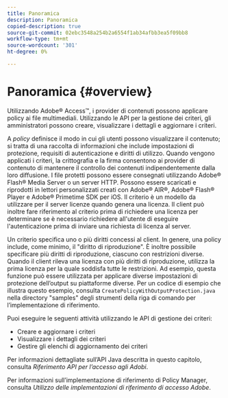 ```yaml
---
title: Panoramica
description: Panoramica
copied-description: true
source-git-commit: 02ebc3548a254b2a6554f1ab34afbb3ea5f09bb8
workflow-type: tm+mt
source-wordcount: '301'
ht-degree: 0%

---
```


# Panoramica  {#overview}

Utilizzando Adobe® Access™, i provider di contenuti possono applicare policy ai file multimediali. Utilizzando le API per la gestione dei criteri, gli amministratori possono creare, visualizzare i dettagli e aggiornare i criteri.

A *policy* definisce il modo in cui gli utenti possono visualizzare il contenuto; si tratta di una raccolta di informazioni che include impostazioni di protezione, requisiti di autenticazione e diritti di utilizzo. Quando vengono applicati i criteri, la crittografia e la firma consentono ai provider di contenuto di mantenere il controllo dei contenuti indipendentemente dalla loro diffusione. I file protetti possono essere consegnati utilizzando Adobe® Flash® Media Server o un server HTTP. Possono essere scaricati e riprodotti in lettori personalizzati creati con Adobe® AIR®, Adobe® Flash® Player e Adobe® Primetime SDK per iOS. Il criterio è un modello da utilizzare per il server licenze quando genera una licenza. Il client può inoltre fare riferimento al criterio prima di richiedere una licenza per determinare se è necessario richiedere all&#39;utente di eseguire l&#39;autenticazione prima di inviare una richiesta di licenza al server.

Un criterio specifica uno o più diritti concessi al client. In genere, una policy include, come minimo, il &quot;diritto di riproduzione&quot;. È inoltre possibile specificare più diritti di riproduzione, ciascuno con restrizioni diverse. Quando il client rileva una licenza con più diritti di riproduzione, utilizza la prima licenza per la quale soddisfa tutte le restrizioni. Ad esempio, questa funzione può essere utilizzata per applicare diverse impostazioni di protezione dell’output su piattaforme diverse. Per un codice di esempio che illustra questo esempio, consulta `CreatePolicyWithOutputProtection.java` nella directory &quot;samples&quot; degli strumenti della riga di comando per l’implementazione di riferimento.

Puoi eseguire le seguenti attività utilizzando le API di gestione dei criteri:

* Creare e aggiornare i criteri
* Visualizzare i dettagli dei criteri
* Gestire gli elenchi di aggiornamento dei criteri

Per informazioni dettagliate sull’API Java descritta in questo capitolo, consulta *Riferimento API per l’accesso agli Adobi*.

Per informazioni sull’implementazione di riferimento di Policy Manager, consulta *Utilizzo delle implementazioni di riferimento di accesso Adobe*.
